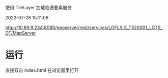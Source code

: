 使用 TileLayer 加载临港要素服务

2022-07-28 15:11:06

http://10.89.9.234:8080/geoserver/rest/services/LGFL/LG_T520001_LGTS_DT/MapServer

# 运行

直接双击 index.html 在浏览器里打开
